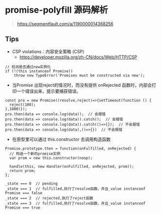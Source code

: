 # promise-polyfill 源码解析
> https://segmentfault.com/a/1190000014368256

## Tips
* CSP violations：内容安全策略   (CSP) 
  * https://developer.mozilla.org/zh-CN/docs/Web/HTTP/CSP

```
// 检测是否通过new实例化
if (!(this instanceof Promise))
    throw new TypeError('Promises must be constructed via new');
```

* 当Promise 出现reject的情况时，而没有提供 onRejected 函数时，内部会打印一个错误出来，提示要捕获错误。
```
const pro = new Promise((resolve,reject)=>{setTimeout(function () {
  reject(100);
},1000)});
pro.then(data => console.log(data));  // 会报错
pro.then(data => console.log(data)).catch();  // 会报错
pro.then(data => console.log(data)).catch(()=>{});  // 不会报错
pro.then(data => console.log(data),()=>{})  // 不会报错
```

* 在原型里可以通过 this.constructor 去调用构造函数
```
Promise.prototype.then = function(onFulfilled, onRejected) {
  // 构造一个新的promise实例
  var prom = new this.constructor(noop);

  handle(this, new Handler(onFulfilled, onRejected, prom));
  return prom;
};
```
```
_state === 0  // pending
_state === 1  // fulfilled,执行了resolve函数，并且_value instanceof Promise === false
_state === 2  // rejected,执行了reject函数
_state === 3  // fulfilled,执行了resolve函数，并且_value instanceof Promise === true
```